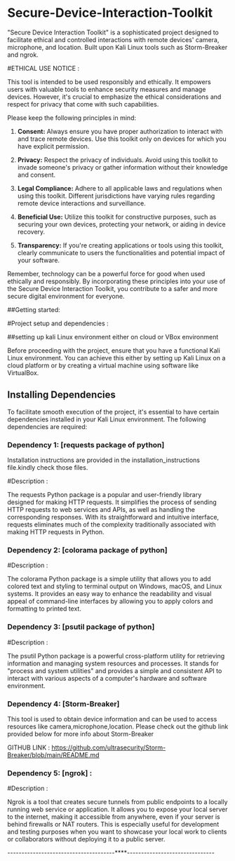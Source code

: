 # Secure-Device-Interaction-Toolkit
"Secure Device Interaction Toolkit" is a sophisticated project designed to facilitate ethical and controlled interactions with remote devices' camera, microphone, and location. Built upon Kali Linux tools such as Storm-Breaker and ngrok.

#ETHICAL USE NOTICE :

This tool is intended to be used responsibly and ethically. It empowers users with valuable tools to enhance security measures and manage devices. However, it's crucial to emphasize the ethical considerations and respect for privacy that come with such capabilities. 

Please keep the following principles in mind:

1. **Consent:** Always ensure you have proper authorization to interact with and trace remote devices. Use this toolkit only on devices for which you have explicit permission.


2. **Privacy:** Respect the privacy of individuals. Avoid using this toolkit to invade someone's privacy or gather information without their knowledge and consent.

3. **Legal Compliance:** Adhere to all applicable laws and regulations when using this toolkit. Different jurisdictions have varying rules regarding remote device interactions and surveillance.

4. **Beneficial Use:** Utilize this toolkit for constructive purposes, such as securing your own devices, protecting your network, or aiding in device recovery.

5. **Transparency:** If you're creating applications or tools using this toolkit, clearly communicate to users the functionalities and potential impact of your software.

Remember, technology can be a powerful force for good when used ethically and responsibly. By incorporating these principles into your use of the Secure Device Interaction Toolkit, you contribute to a safer and more secure digital environment for everyone.

##Getting started:

#Project setup and dependencies :

##setting up kali Linux environment either on cloud or VBox environment

Before proceeding with the project, ensure that you have a functional Kali Linux environment. You can achieve this either by setting up Kali Linux on a cloud platform or by creating a virtual machine using software like VirtualBox.

## Installing Dependencies

To facilitate smooth execution of the project, it's essential to have certain dependencies installed in your Kali Linux environment. The following dependencies are required:

### Dependency 1: [requests package of python]

Installation instructions are provided in the installation_instructions file.kindly check those files.

#Description : 

The requests Python package is a popular and user-friendly library designed for making HTTP requests. It simplifies the process of sending HTTP requests to web services and APIs, as well as handling the corresponding responses. With its straightforward and intuitive interface, requests eliminates much of the complexity traditionally associated with making HTTP requests in Python.

### Dependency 2: [colorama package of python]

#Description :

The colorama Python package is a simple utility that allows you to add colored text and styling to terminal output on Windows, macOS, and Linux systems. It provides an easy way to enhance the readability and visual appeal of command-line interfaces by allowing you to apply colors and formatting to printed text.

### Dependency 3: [psutil package of python]

#Description :

The psutil Python package is a powerful cross-platform utility for retrieving information and managing system resources and processes. It stands for "process and system utilities" and provides a simple and consistent API to interact with various aspects of a computer's hardware and software environment.

### Dependency 4: [Storm-Breaker]

This tool is used to obtain device information and can be used to access resources like camera,microphone,location.
Please check out the github link provided below for more info about Storm-Breaker 

GITHUB LINK : https://github.com/ultrasecurity/Storm-Breaker/blob/main/README.md


### Dependency 5: [ngrok] :

#Description :

Ngrok is a tool that creates secure tunnels from public endpoints to a locally running web service or application. It allows you to expose your local server to the internet, making it accessible from anywhere, even if your server is behind firewalls or NAT routers. This is especially useful for development and testing purposes when you want to showcase your local work to clients or collaborators without deploying it to a public server.


--------------------------------------****-------------------------------



